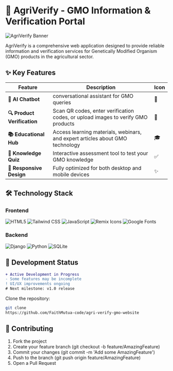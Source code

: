 # 🌱 AgriVerify - GMO Information & Verification Portal

![AgriVerify Banner](https://github.com/FaithMutua-code/my-website/blob/144debb48a4cab1e81f43b391eeb631a9efda413/image/projs/agriverify.png) 

AgriVerify is a comprehensive web application designed to provide reliable information and verification services for Genetically Modified Organism (GMO) products in the agricultural sector.

## ✨ Key Features

| Feature | Description | Icon |
|---------|-------------|------|
| **🤖 AI Chatbot** | conversational assistant for GMO queries| 💬 |
| **🔍 Product Verification** | Scan QR codes, enter verification codes, or upload images to verify GMO products | 📱 |
| **📚 Educational Hub** | Access learning materials, webinars, and expert articles about GMO technology | 🎓 |
| **🧠 Knowledge Quiz** | Interactive assessment tool to test your GMO knowledge | ✅ |
| **📱 Responsive Design** | Fully optimized for both desktop and mobile devices | ✨ |

## 🛠 Technology Stack

### Frontend
![HTML5](https://img.shields.io/badge/-HTML5-E34F26?logo=html5&logoColor=white)
![Tailwind CSS](https://img.shields.io/badge/-Tailwind_CSS-38B2AC?logo=tailwind-css&logoColor=white)
![JavaScript](https://img.shields.io/badge/-JavaScript-F7DF1E?logo=javascript&logoColor=black)
![Remix Icons](https://img.shields.io/badge/-Remix_Icons-5E5E5E)
![Google Fonts](https://img.shields.io/badge/-Google_Fonts-4285F4)

### Backend
![Django](https://img.shields.io/badge/-Django-092E20?logo=django&logoColor=white)
![Python](https://img.shields.io/badge/-Python-3776AB?logo=python&logoColor=white)
![SQLite](https://img.shields.io/badge/-SQLite-003B57?logo=sqlite&logoColor=white)

## 🚧 Development Status

```diff
+ Active Development in Progress
- Some features may be incomplete
! UI/UX improvements ongoing
# Next milestone: v1.0 release
```
Clone the repository:
   ```bash
   git clone
   https://github.com/FaithMutua-code/agri-verify-gmo-website
   ```

## 🤝 Contributing
1. Fork the project
2. Create your feature branch (git checkout -b feature/AmazingFeature)
3. Commit your changes (git commit -m 'Add some AmazingFeature')
4. Push to the branch (git push origin feature/AmazingFeature)
5. Open a Pull Request



